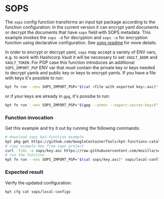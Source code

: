 # SOPS

The `sops` config function transforms an input kpt package according to the
function configuration: in the current version it can encrypt yaml documents or
decrypt the documents that have `sops` field with SOPS metadata.
This example invokes the `sops -d` for decryption and `sops -e` for encryption
function using declarative configuration. See
[sops readme](https://github.com/mozilla/sops/blob/master/README.rst) for more
details.

In order to encrypt or decrypt yaml, `sops` may accept a variety of ENV vars, e.g. to work
with Hashicorp Vault it will be necessary to set: `VAULT_ADDR` and
`VAULT_TOKEN`. For PGP case this function introduces an additional `SOPS_IMPORT_PGP` ENV var
that must contain the private key or keys needed to decrypt yamls and public key or keys to
encrypt yamls. If you have a file with keys it's possible to run:

```sh
kpt fn run --env SOPS_IMPORT_PGP="$(cat <file with exported key>.asc)" <folder>
```

or if your keys are already in `gpg`, it's possibe to run:

```sh
kpt fn run --env SOPS_IMPORT_PGP="$(gpg --armor --export-secret-keys)" <folder>
```

### Function invocation

Get this example and try it out by running the following commands:

```sh
# download sops kpt-function example
kpt pkg get https://github.com/GoogleContainerTools/kpt-functions-catalog.git/examples/contrib/sops .
# copy example key from sops project
curl -fsSL -o sops/key.asc https://raw.githubusercontent.com/mozilla/sops/master/pgp/sops_functional_tests_key.asc
# run the function
kpt fn run --env SOPS_IMPORT_PGP="$(cat sops/key.asc)" sops/local-configs
```

### Expected result

Verify the updated configuration:

```sh
kpt cfg cat sops/local-configs
```
